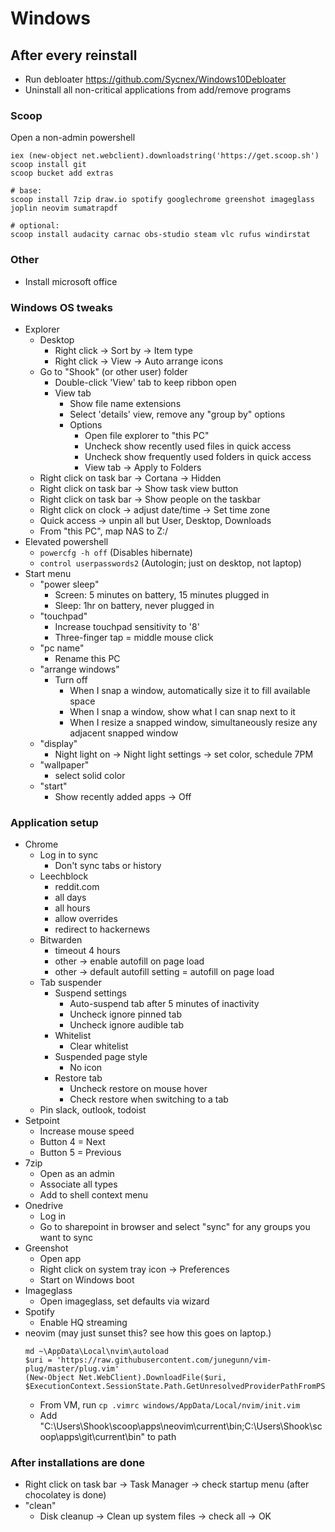 Windows
=======

After every reinstall
---------------------

- Run debloater https://github.com/Sycnex/Windows10Debloater
- Uninstall all non-critical applications from add/remove programs

### Scoop


Open a non-admin powershell

```
iex (new-object net.webclient).downloadstring('https://get.scoop.sh')
scoop install git
scoop bucket add extras

# base:
scoop install 7zip draw.io spotify googlechrome greenshot imageglass joplin neovim sumatrapdf

# optional:
scoop install audacity carnac obs-studio steam vlc rufus windirstat
```

### Other

- Install microsoft office


### Windows OS tweaks

- Explorer
    - Desktop
        - Right click -> Sort by -> Item type
        - Right click -> View -> Auto arrange icons
    - Go to "Shook" (or other user) folder
        - Double-click 'View' tab to keep ribbon open
        - View tab
            - Show file name extensions
            - Select 'details' view, remove any "group by" options
            - Options
                - Open file explorer to "this PC"
                - Uncheck show recently used files in quick access
                - Uncheck show frequently used folders in quick access
                - View tab -> Apply to Folders
    - Right click on task bar -> Cortana -> Hidden
    - Right click on task bar -> Show task view button
    - Right click on task bar -> Show people on the taskbar
    - Right click on clock -> adjust date/time -> Set time zone
    - Quick access -> unpin all but User, Desktop, Downloads
    - From "this PC", map NAS to Z:/
- Elevated powershell
    - `powercfg -h off` (Disables hibernate)
    - `control userpasswords2` (Autologin; just on desktop, not laptop)
- Start menu
    - "power sleep"
        - Screen: 5 minutes on battery, 15 minutes plugged in
        - Sleep: 1hr on battery, never plugged in
    - "touchpad"
        - Increase touchpad sensitivity to '8'
        - Three-finger tap = middle mouse click
    - "pc name"
        - Rename this PC
    - "arrange windows"
        - Turn off
            - When I snap a window, automatically size it to fill available space
            - When I snap a window, show what I can snap next to it
            - When I resize a snapped window, simultaneously resize any adjacent snapped window
    - "display"
        - Night light on -> Night light settings -> set color, schedule 7PM
    - "wallpaper"
        - select solid color
    - "start"
        - Show recently added apps -> Off

### Application setup

- Chrome
    - Log in to sync
        - Don't sync tabs or history
    - Leechblock
        - reddit.com
        - all days
        - all hours
        - allow overrides
        - redirect to hackernews
    - Bitwarden
        - timeout 4 hours
        - other -> enable autofill on page load
        - other -> default autofill setting = autofill on page load
    - Tab suspender
        - Suspend settings
            - Auto-suspend tab after 5 minutes of inactivity
            - Uncheck ignore pinned tab
            - Uncheck ignore audible tab
        - Whitelist
            - Clear whitelist
        - Suspended page style
            - No icon
        - Restore tab
            - Uncheck restore on mouse hover
            - Check restore when switching to a tab
    - Pin slack, outlook, todoist
- Setpoint
    - Increase mouse speed
    - Button 4 = Next
    - Button 5 = Previous
- 7zip
    - Open as an admin
    - Associate all types
    - Add to shell context menu
- Onedrive
    - Log in
    - Go to sharepoint in browser and select "sync" for any groups you want to sync
- Greenshot
    - Open app
    - Right click on system tray icon -> Preferences
    - Start on Windows boot
- Imageglass
    - Open imageglass, set defaults via wizard
- Spotify
    - Enable HQ streaming
- neovim (may just sunset this? see how this goes on laptop.)
    ```
    md ~\AppData\Local\nvim\autoload
    $uri = 'https://raw.githubusercontent.com/junegunn/vim-plug/master/plug.vim'
    (New-Object Net.WebClient).DownloadFile($uri, $ExecutionContext.SessionState.Path.GetUnresolvedProviderPathFromPSPath("~\AppData\Local\nvim\autoload\plug.vim"))
    ```
    - From VM, run `cp .vimrc windows/AppData/Local/nvim/init.vim`
    - Add "C:\Users\Shook\scoop\apps\neovim\current\bin;C:\Users\Shook\scoop\apps\git\current\bin" to path


### After installations are done

- Right click on task bar -> Task Manager -> check startup menu (after chocolatey is done)
- "clean"
    - Disk cleanup -> Clean up system files -> check all -> OK
